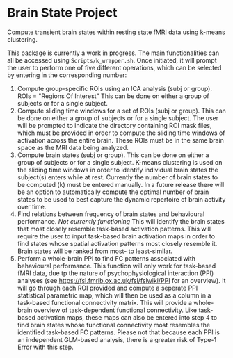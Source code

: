 # Brain State Project

Compute transient brain states within resting state fMRI data using k-means clustering.

This package is currently a work in progress. The main functionalities can all be accessed using `Scripts/k_wrapper.sh`. Once initiated, it will prompt the user to perform one of five different operations, which can be selected by entering in the corresponding number:
1. Compute group-specific ROIs using an ICA analysis (subj or group).
  ROIs = "Regions Of Interest"
  This can be done on either a group of subjects or for a single subject. 
2. Compute sliding time windows for a set of ROIs (subj or group).
  This can be done on either a group of subjects or for a single subject. 
  The user will be prompted to indicate the directory containing ROI mask files, which must be provided in order to compute the sliding time windows of activation across the entire brain. These ROIs must be in the same brain space as the MRI data being analyzed.
3. Compute brain states (subj or group).
  This can be done on either a group of subjects or for a single subject. 
  K-means clustering is used on the sliding time windows in order to identify individual brain states the subject(s) enters while at rest. Currently the number of brain states to be computed (k) must be entered manually. In a future release there will be an option to automatically compute the optimal number of brain states to be used to best capture the dynamic repertoire of brain activity over time.
4. Find relations between frequency of brain states and behavioural performance.
  *Not currently functioning*
  This will identify the brain states that most closely resemble task-based activation patterns. This will require the user to input task-based brain activation maps in order to find states whose spatial activation patterns most closely resemble it. Brain states will be ranked from most- to least-similar.
5. Perform a whole-brain PPI to find FC patterns associated with behavioural performance.
  This function will only work for task-based fMRI data, due tp the nature of psychophysiological interaction (PPI) analyses (see https://fsl.fmrib.ox.ac.uk/fsl/fslwiki/PPI for an overview). It will go through each ROI provided and compute a seperate PPI statistical parametric map, which will then be used as a column in a task-based functional connectivity matrix. This will provide a whole-brain overview of task-dependent functional connectivity. Like task-based activation maps, these maps can also be entered into step 4 to find brain states whose functional connectivity most resembles the identified task-based FC patterns. Please not that because each PPI is an independent GLM-based analysis, there is a greater risk of Type-1 Error with this step.
